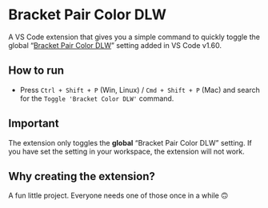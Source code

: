 # Bracket Pair Color DLW

A VS Code extension that gives you a simple command to quickly toggle the global “[Bracket Pair Color DLW](https://code.visualstudio.com/updates/v1_60#_high-performance-bracket-pair-colorization)” setting added in VS Code v1.60.

## How to run

- Press `Ctrl + Shift + P` (Win, Linux) / `Cmd + Shift + P` (Mac) and search for the `Toggle 'Bracket Color DLW'` command.

## Important

The extension only toggles the **global** “Bracket Pair Color DLW” setting. If you have set the setting in your workspace, the extension will not work.

## Why creating the extension?

A fun little project. Everyone needs one of those once in a while 🙃
